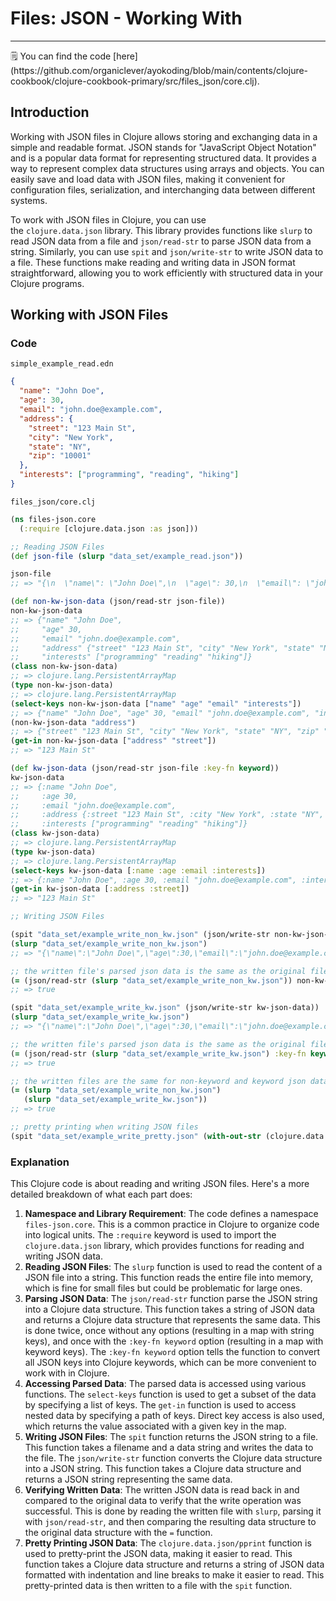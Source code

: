 # Files: JSON - Working With

---

<aside>
🗒️ You can find the code [here](https://github.com/organiclever/ayokoding/blob/main/contents/clojure-cookbook/clojure-cookbook-primary/src/files_json/core.clj).

</aside>

## Introduction

Working with JSON files in Clojure allows storing and exchanging data in a simple and readable format. JSON stands for "JavaScript Object Notation" and is a popular data format for representing structured data. It provides a way to represent complex data structures using arrays and objects. You can easily save and load data with JSON files, making it convenient for configuration files, serialization, and interchanging data between different systems.

To work with JSON files in Clojure, you can use the `clojure.data.json` library. This library provides functions like `slurp` to read JSON data from a file and `json/read-str` to parse JSON data from a string. Similarly, you can use `spit` and `json/write-str` to write JSON data to a file. These functions make reading and writing data in JSON format straightforward, allowing you to work efficiently with structured data in your Clojure programs.

## Working with JSON Files

### Code

`simple_example_read.edn`

```json
{
  "name": "John Doe",
  "age": 30,
  "email": "john.doe@example.com",
  "address": {
    "street": "123 Main St",
    "city": "New York",
    "state": "NY",
    "zip": "10001"
  },
  "interests": ["programming", "reading", "hiking"]
}
```

`files_json/core.clj`

```clojure
(ns files-json.core
  (:require [clojure.data.json :as json]))

;; Reading JSON Files
(def json-file (slurp "data_set/example_read.json"))

json-file
;; => "{\n  \"name\": \"John Doe\",\n  \"age\": 30,\n  \"email\": \"john.doe@example.com\",\n  \"address\": {\n    \"street\": \"123 Main St\",\n    \"city\": \"New York\",\n    \"state\": \"NY\",\n    \"zip\": \"10001\"\n  },\n  \"interests\": [\n    \"programming\",\n    \"reading\",\n    \"hiking\"\n  ]\n}\n"

(def non-kw-json-data (json/read-str json-file))
non-kw-json-data
;; => {"name" "John Doe",
;;     "age" 30,
;;     "email" "john.doe@example.com",
;;     "address" {"street" "123 Main St", "city" "New York", "state" "NY", "zip" "10001"},
;;     "interests" ["programming" "reading" "hiking"]}
(class non-kw-json-data)
;; => clojure.lang.PersistentArrayMap
(type non-kw-json-data)
;; => clojure.lang.PersistentArrayMap
(select-keys non-kw-json-data ["name" "age" "email" "interests"])
;; => {"name" "John Doe", "age" 30, "email" "john.doe@example.com", "interests" ["programming" "reading" "hiking"]}
(non-kw-json-data "address")
;; => {"street" "123 Main St", "city" "New York", "state" "NY", "zip" "10001"}
(get-in non-kw-json-data ["address" "street"])
;; => "123 Main St"

(def kw-json-data (json/read-str json-file :key-fn keyword))
kw-json-data
;; => {:name "John Doe",
;;     :age 30,
;;     :email "john.doe@example.com",
;;     :address {:street "123 Main St", :city "New York", :state "NY", :zip "10001"},
;;     :interests ["programming" "reading" "hiking"]}
(class kw-json-data)
;; => clojure.lang.PersistentArrayMap
(type kw-json-data)
;; => clojure.lang.PersistentArrayMap
(select-keys kw-json-data [:name :age :email :interests])
;; => {:name "John Doe", :age 30, :email "john.doe@example.com", :interests ["programming" "reading" "hiking"]}
(get-in kw-json-data [:address :street])
;; => "123 Main St"

;; Writing JSON Files

(spit "data_set/example_write_non_kw.json" (json/write-str non-kw-json-data))
(slurp "data_set/example_write_non_kw.json")
;; => "{\"name\":\"John Doe\",\"age\":30,\"email\":\"john.doe@example.com\",\"address\":{\"street\":\"123 Main St\",\"city\":\"New York\",\"state\":\"NY\",\"zip\":\"10001\"},\"interests\":[\"programming\",\"reading\",\"hiking\"]}"

;; the written file's parsed json data is the same as the original file's parsed json data
(= (json/read-str (slurp "data_set/example_write_non_kw.json")) non-kw-json-data)
;; => true

(spit "data_set/example_write_kw.json" (json/write-str kw-json-data))
(slurp "data_set/example_write_kw.json")
;; => "{\"name\":\"John Doe\",\"age\":30,\"email\":\"john.doe@example.com\",\"address\":{\"street\":\"123 Main St\",\"city\":\"New York\",\"state\":\"NY\",\"zip\":\"10001\"},\"interests\":[\"programming\",\"reading\",\"hiking\"]}"

;; the written file's parsed json data is the same as the original file's parsed json data
(= (json/read-str (slurp "data_set/example_write_kw.json") :key-fn keyword) kw-json-data)
;; => true

;; the written files are the same for non-keyword and keyword json data
(= (slurp "data_set/example_write_non_kw.json")
   (slurp "data_set/example_write_kw.json"))
;; => true

;; pretty printing when writing JSON files
(spit "data_set/example_write_pretty.json" (with-out-str (clojure.data.json/pprint kw-json-data)))
```

### Explanation

This Clojure code is about reading and writing JSON files. Here's a more detailed breakdown of what each part does:

1. **Namespace and Library Requirement**: The code defines a namespace `files-json.core`. This is a common practice in Clojure to organize code into logical units. The `:require` keyword is used to import the `clojure.data.json` library, which provides functions for reading and writing JSON data.
2. **Reading JSON Files**: The `slurp` function is used to read the content of a JSON file into a string. This function reads the entire file into memory, which is fine for small files but could be problematic for large ones.
3. **Parsing JSON Data**: The `json/read-str` function parse the JSON string into a Clojure data structure. This function takes a string of JSON data and returns a Clojure data structure that represents the same data. This is done twice, once without any options (resulting in a map with string keys), and once with the `:key-fn keyword` option (resulting in a map with keyword keys). The `:key-fn keyword` option tells the function to convert all JSON keys into Clojure keywords, which can be more convenient to work with in Clojure.
4. **Accessing Parsed Data**: The parsed data is accessed using various functions. The `select-keys` function is used to get a subset of the data by specifying a list of keys. The `get-in` function is used to access nested data by specifying a path of keys. Direct key access is also used, which returns the value associated with a given key in the map.
5. **Writing JSON Files**: The `spit` function returns the JSON string to a file. This function takes a filename and a data string and writes the data to the file. The `json/write-str` function converts the Clojure data structure into a JSON string. This function takes a Clojure data structure and returns a JSON string representing the same data.
6. **Verifying Written Data**: The written JSON data is read back in and compared to the original data to verify that the write operation was successful. This is done by reading the written file with `slurp`, parsing it with `json/read-str`, and then comparing the resulting data structure to the original data structure with the `=` function.
7. **Pretty Printing JSON Data**: The `clojure.data.json/pprint` function is used to pretty-print the JSON data, making it easier to read. This function takes a Clojure data structure and returns a string of JSON data formatted with indentation and line breaks to make it easier to read. This pretty-printed data is then written to a file with the `spit` function.
